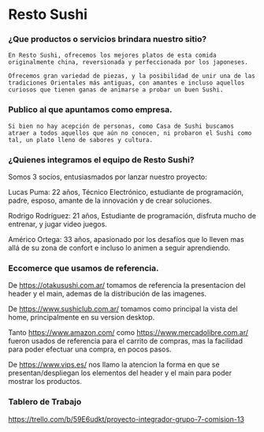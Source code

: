 # Resto Sushi

### ¿Que productos o servicios brindara nuestro sitio?

    En Resto Sushi, ofrecemos los mejores platos de esta comida originalmente china, reversionada y perfeccionada por los japoneses.

    Ofrecemos gran variedad de piezas, y la posibilidad de unir una de las tradiciones Orientales más antiguas, con amantes e incluso aquellos curiosos que tienen ganas de animarse a probar un buen Sushi.

### Publico al que apuntamos como empresa.

    Si bien no hay acepción de personas, como Casa de Sushi buscamos atraer a todos aquellos que aún no conocen, ni probaron el Sushi como tal, un plato lleno de sabores y cultura.

### ¿Quienes integramos el equipo de Resto Sushi?

Somos 3 socios, entusiasmados por lanzar nuestro proyecto:

Lucas Puma: 22 años, Técnico Electrónico, estudiante de programación, padre, esposo, amante de la innovación y de crear soluciones.

Rodrigo Rodríguez: 21 años, Estudiante de programación, disfruta mucho de entrenar, y jugar video juegos.

Américo Ortega: 33 años, apasionado por los desafíos que lo lleven mas allá de su zona de confort e incluso lo animen a seguir aprendiendo.

### Eccomerce que usamos de referencia.

De https://otakusushi.com.ar/ tomamos de referencia la presentacion del header y el main, ademas de la distribución de las imagenes.

De https://www.sushiclub.com.ar/ tomamos como principal la vista del home, principalmente en su version desktop.

Tanto https://www.amazon.com/ como https://www.mercadolibre.com.ar/ fueron usados de referencia para el carrito de compras, mas la facilidad para poder efectuar una compra, en pocos pasos.

De https://www.vips.es/ nos llamo la atencion la forma en que se presentan/despliegan los elementos del header y el main para poder mostrar los productos.

### Tablero de Trabajo

https://trello.com/b/59E6udkt/proyecto-integrador-grupo-7-comision-13

